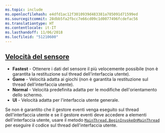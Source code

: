 ```yaml
---
ms.topic: include
ms.openlocfilehash: e4dfd1ac12f3010939d483381a785091d71599ed
ms.sourcegitcommit: 28dbb5fa2fbcc7e66cd09c1d0077496fcdefac56
ms.translationtype: HT
ms.contentlocale: it-IT
ms.lasthandoff: 11/06/2018
ms.locfileid: "51210600"
---
```

## <a name="sensor-speedxrefxamarinessentialssensorspeed"></a>[Velocità del sensore](xref:Xamarin.Essentials.SensorSpeed)

- **Fastest** - Ottenere i dati del sensore il più velocemente possibile (non è garantita la restituzione sul thread dell'interfaccia utente).
- **Game** - Velocità adatta ai giochi (non è garantita la restituzione sul thread dell'interfaccia utente).
- **Normal** - Velocità predefinita adatta per le modifiche dell'orientamento dello schermo.
- **UI** - Velocità adatta per l'interfaccia utente generale.

Se non è garantito che il gestore eventi venga eseguito sul thread dell'interfaccia utente e se il gestore eventi deve accedere a elementi dell'interfaccia utente, usare il metodo [`MainThread.BeginInvokeOnMainThread`](~/essentials/main-thread.md) per eseguire il codice sul thread dell'interfaccia utente.